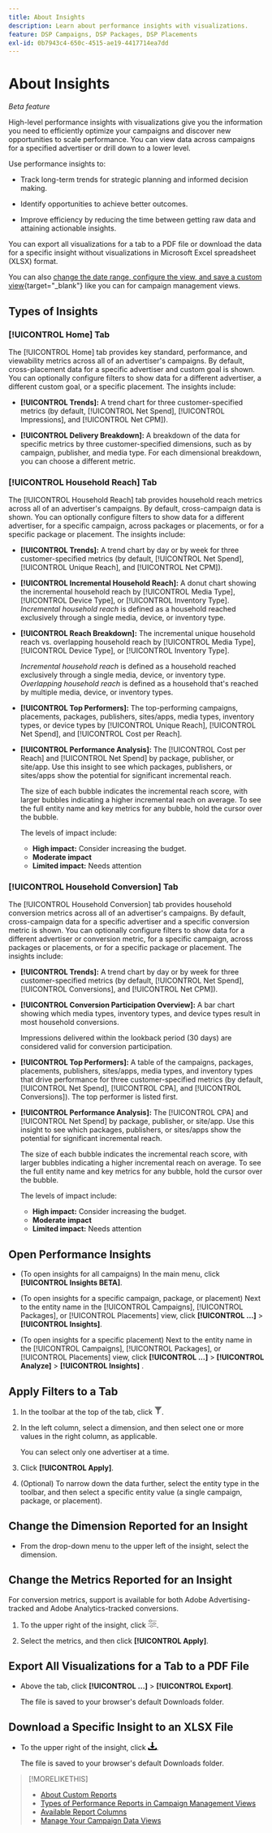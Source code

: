 ```yaml
---
title: About Insights
description: Learn about performance insights with visualizations.
feature: DSP Campaigns, DSP Packages, DSP Placements
exl-id: 0b7943c4-650c-4515-ae19-4417714ea7dd
---
```

# About Insights

*Beta feature*

High-level performance insights with visualizations give you the information you need to efficiently optimize your campaigns and discover new opportunities to scale performance. You can view data across campaigns for a specified advertiser or drill down to a lower level.

Use performance insights to:

* Track long-term trends for strategic planning and informed decision making.

* Identify opportunities to achieve better outcomes.

* Improve efficiency by reducing the time between getting raw data and attaining actionable insights.

You can export all visualizations for a tab to a PDF file or download the data for a specific insight without visualizations in Microsoft Excel spreadsheet (XLSX) format.

You can also [change the date range, configure the view, and save a custom view](/help/dsp/campaign-management/reports/campaign-data-views-manage.md){target="_blank"} like you can for campaign management views.

## Types of Insights

### [!UICONTROL Home] Tab

The [!UICONTROL Home] tab provides key standard, performance, and viewability metrics across all of an advertiser's campaigns. By default, cross-placement data for a specific advertiser and custom goal is shown. You can optionally configure filters to show data for a different advertiser, a different custom goal, or a specific placement. <!-- I don't see campaigns or packages anymore:  You can optionally configure filters to show data for a different advertiser or data for only specific campaigns, packages, custom goals, and placements. --> The insights include:

* **[!UICONTROL Trends]:** A trend chart for three customer-specified metrics (by default, [!UICONTROL Net Spend], [!UICONTROL Impressions], and [!UICONTROL Net CPM]).

* **[!UICONTROL Delivery Breakdown]:** A breakdown of the data for specific metrics by three customer-specified dimensions, such as by campaign, publisher, and media type. For each dimensional breakdown, you can choose a different metric.

### [!UICONTROL Household Reach] Tab

The [!UICONTROL Household Reach] tab provides household reach metrics across all of an advertiser's campaigns. By default, cross-campaign data is shown. You can optionally configure filters to show data for a different advertiser, for a specific campaign, across packages or placements, or for a specific package or placement. The insights include:

* **[!UICONTROL Trends]:** A trend chart by day or by week for three customer-specified metrics (by default, [!UICONTROL Net Spend], [!UICONTROL Unique Reach], and [!UICONTROL Net CPM]).

* **[!UICONTROL Incremental Household Reach]:** A donut chart showing the incremental household reach by [!UICONTROL Media Type], [!UICONTROL Device Type], or [!UICONTROL Inventory Type]. *Incremental household reach* is defined as a household reached exclusively through a single media, device, or inventory type.

* **[!UICONTROL Reach Breakdown]:** The incremental unique household reach vs. overlapping household reach by [!UICONTROL Media Type], [!UICONTROL Device Type], or [!UICONTROL Inventory Type].

  *Incremental household reach* is defined as a household reached exclusively through a single media, device, or inventory type. *Overlapping household reach* is defined as a household that's reached by multiple media, device, or inventory types.
  
* **[!UICONTROL Top Performers]:** The top-performing campaigns, placements, packages, publishers, sites/apps, media types, inventory types, or device types by [!UICONTROL Unique Reach], [!UICONTROL Net Spend], and [!UICONTROL Cost per Reach].

* **[!UICONTROL Performance Analysis]:** The [!UICONTROL Cost per Reach] and [!UICONTROL Net Spend] by package, publisher, or site/app. Use this insight to see which packages, publishers, or sites/apps show the potential for significant incremental reach.

  The size of each bubble indicates the incremental reach score, with larger bubbles indicating a higher incremental reach on average. To see the full entity name and key metrics for any bubble, hold the cursor over the bubble.

  The levels of impact include:

  * **High impact:** Consider increasing the budget.
  * **Moderate impact**
  * **Limited impact:** Needs attention

### [!UICONTROL Household Conversion] Tab

The [!UICONTROL Household Conversion] tab provides household conversion metrics across all of an advertiser's campaigns<!-- active only? -->. By default, cross-campaign data for a specific advertiser and a specific conversion metric is shown. You can optionally configure filters to show data for a different advertiser or conversion metric, for a specific campaign, across packages or placements, or for a specific package or placement. The insights include:

* **[!UICONTROL Trends]:** A trend chart by day or by week for three customer-specified metrics (by default, [!UICONTROL Net Spend], [!UICONTROL Conversions], and [!UICONTROL Net CPM]).

* **[!UICONTROL Conversion Participation Overview]:** A bar chart showing which media types, inventory types, and device types result in most household conversions. 

  Impressions delivered within the lookback period (30 days) are considered valid for conversion participation.

* **[!UICONTROL Top Performers]:** A table of the campaigns, packages, placements, publishers, sites/apps, media types, and inventory types that drive performance for three customer-specified metrics (by default, [!UICONTROL Net Spend], [!UICONTROL CPA], and [!UICONTROL Conversions]). The top performer is listed first.

* **[!UICONTROL Performance Analysis]:** The [!UICONTROL CPA] and [!UICONTROL Net Spend] by package, publisher, or site/app. Use this insight to see which packages, publishers, or sites/apps show the potential for significant incremental reach.

  The size of each bubble indicates the incremental reach score, with larger bubbles indicating a higher incremental reach on average. To see the full entity name and key metrics for any bubble, hold the cursor over the bubble.

  The levels of impact include:

  * **High impact:** Consider increasing the budget.
  * **Moderate impact**
  * **Limited impact:** Needs attention

## Open Performance Insights

* (To open insights for all campaigns) In the main menu, click **[!UICONTROL Insights BETA]**.

* (To open insights for a specific campaign, package, or placement) Next to the entity name in the [!UICONTROL Campaigns], [!UICONTROL Packages], or [!UICONTROL Placements] view, click **[!UICONTROL ...]** > **[!UICONTROL Insights]**.

* (To open insights for a specific placement) Next to the entity name in the [!UICONTROL Campaigns], [!UICONTROL Packages], or [!UICONTROL Placements] view, click **[!UICONTROL ...]** > **[!UICONTROL Analyze]** > **[!UICONTROL Insights]** .

## Apply Filters to a Tab

1. In the toolbar at the top of the tab, click ![Filter button](/help/dsp/assets/filter.png).

1. In the left column, select a dimension, and then select one or more values in the right column, as applicable.

   You can select only one advertiser at a time.

1. Click **[!UICONTROL Apply]**.

1. (Optional) To narrow down the data further, select the entity type in the toolbar, and then select a specific entity value (a single campaign, package, or placement).

## Change the Dimension Reported for an Insight

* From the drop-down menu to the upper left of the insight, select the dimension.

## Change the Metrics Reported for an Insight

For conversion metrics, support is available for both Adobe Advertising-tracked and Adobe Analytics-tracked conversions.

1. To the upper right of the insight, click ![Metric settings](/help/dsp/assets/metric-settings.png "Metric settings").

1. Select the metrics, and then click **[!UICONTROL Apply]**.

## Export All Visualizations for a Tab to a PDF File

* Above the tab, click **[!UICONTROL ...]** > **[!UICONTROL Export]**.

  The file is saved to your browser's default Downloads folder.

## Download a Specific Insight to an XLSX File

* To the upper right of the insight, click ![Download](/help/creative/assets/download.png "Download").

  The file is saved to your browser's default Downloads folder.

>[!MORELIKETHIS]
>
>* [About Custom Reports](/help/dsp/reports/report-about.md)
>* [Types of Performance Reports in Campaign Management Views](/help/dsp/campaign-management/reports/campaign-reports-about.md)
>* [Available Report Columns](/help/dsp/reports/report-columns.md)
>* [Manage Your Campaign Data Views](/help/dsp/campaign-management/reports/campaign-data-views-manage.md)
